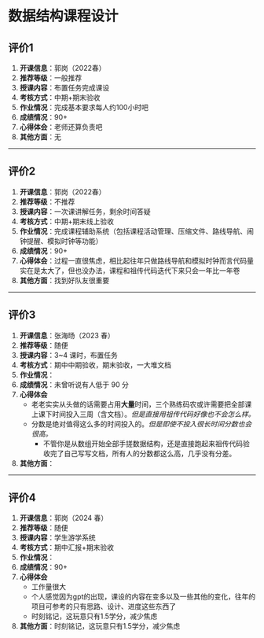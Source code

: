 # 数据结构课程设计

## 评价1

1. **开课信息**：郭岗（2022春）
2. **推荐等级**：一般推荐
3. **授课内容**：布置任务完成课设
4. **考核方式**：中期+期末验收
5. **作业情况**：完成基本要求每人约100小时吧
6. **成绩情况**：90+
7. **心得体会**：老师还算负责吧
8. **其他方面**：无

---

## 评价2

1. **开课信息**：郭岗（2022春）
2. **推荐等级**：不推荐
3. **授课内容**：一次课讲解任务，剩余时间答疑
4. **考核方式**：中期+期末线上验收
5. **作业情况**：完成课程辅助系统（包括课程活动管理、压缩文件、路线导航、闹钟提醒、模拟时钟等功能）
6. **成绩情况**：90+
7. **心得体会**：过程一直很焦虑，相比起往年只做路线导航和模拟时钟而言代码量实在是太大了，但也没办法，课程和祖传代码迭代下来只会一年比一年卷
8. **其他方面**：找到好队友很重要

---

## 评价3

1. **开课信息**：张海旸（2023 春）
2. **推荐等级**：随便
3. **授课内容**：3\~4 课时，布置任务
4. **考核方式**：期中中期验收，期末验收，一大堆文档
5. **作业情况**：
6. **成绩情况**：未曾听说有人低于 90 分
7. **心得体会**
   - 老老实实从头做的话需要占用**大量**时间，三个熟练码农或许需要把全部课上课下时间投入三周（含文档）。*但是直接用祖传代码好像也不会怎么样。*
   - 分数是绝对值得这么多的时间投入的。*但是即使不投入很长时间分数也会很高。*
      - 不管你是从数组开始全部手搓数据结构，还是直接跑起来祖传代码验收完了自己写写文档，所有人的分数都这么高，几乎没有分差。
8. **其他方面**：

---

## 评价4

1. **开课信息**：郭岗（2024 春）
2. **推荐等级**：随便
3. **授课内容**：学生游学系统
4. **考核方式**：期中汇报+期末验收
5. **作业情况**：
6. **成绩情况**：90+
7. **心得体会**
   - 工作量很大
   - 个人感觉因为gpt的出现，课设的内容在变多以及一些其他的变化，往年的项目可参考的只有思路、设计、进度这些东西了
   - 时刻铭记，这玩意只有1.5学分，减少焦虑
8. **其他方面**：时刻铭记，这玩意只有1.5学分，减少焦虑